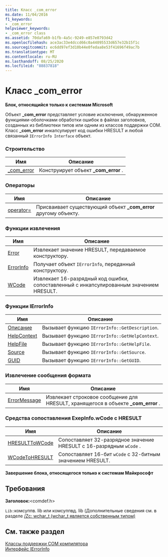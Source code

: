 ```yaml
---
title: Класс _com_error
ms.date: 11/04/2016
f1_keywords:
- _com_error
helpviewer_keywords:
- _com_error class
ms.assetid: 70dafa69-b1fb-4a5c-9249-e857e0793d42
ms.openlocfilehash: ace3ac33e4dccd66c0a44095533d657e32b15f1c
ms.sourcegitcommit: ec6dd97ef3d10b44e0fedaa8e53f41696f49ac7b
ms.translationtype: MT
ms.contentlocale: ru-RU
ms.lasthandoff: 08/25/2020
ms.locfileid: "88837818"
---
```

# <a name="_com_error-class"></a>Класс _com_error

**Блок, относящийся только к системам Microsoft**

Объект **_com_error** представляет условие исключения, обнаруженное функциями-оболочками обработки ошибок в файлах заголовков, созданных из библиотеки типов или одним из классов поддержки COM. Класс **_com_error** инкапсулирует код ошибки HRESULT и любой связанный `IErrorInfo Interface` объект.

### <a name="construction"></a>Строительство

| Имя | Описание |
|-|-|
|[_com_error](../cpp/com-error-com-error.md)|Конструирует объект **_com_error** .|

### <a name="operators"></a>Операторы

| Имя | Описание |
|-|-|
|[operator=](../cpp/com-error-operator-equal.md)|Присваивает существующий объект **_com_error** другому объекту.|

### <a name="extractor-functions"></a>Функции извлечения

| Имя | Описание |
|-|-|
|[Error](../cpp/com-error-error.md)|Извлекает значение HRESULT, передаваемое конструктору.|
|[ErrorInfo](../cpp/com-error-errorinfo.md)|Получает объект `IErrorInfo`, переданный конструктору.|
|[WCode](../cpp/com-error-wcode.md)|Извлекает 16-разрядный код ошибки, сопоставленный с инкапсулированным значением HRESULT.|

### <a name="ierrorinfo-functions"></a>Функции IErrorInfo

| Имя | Описание |
|-|-|
|[Описание](../cpp/com-error-description.md)|Вызывает функцию `IErrorInfo::GetDescription`.|
|[HelpContext](../cpp/com-error-helpcontext.md)|Вызывает функцию `IErrorInfo::GetHelpContext`.|
|[HelpFile](../cpp/com-error-helpfile.md)|Вызывает функцию `IErrorInfo::GetHelpFile`.|
|[Source](../cpp/com-error-source.md)|Вызывает функцию `IErrorInfo::GetSource`.|
|[GUID](../cpp/com-error-guid.md)|Вызывает функцию `IErrorInfo::GetGUID`.|

### <a name="format-message-extractor"></a>Извлечение сообщения формата

| Имя | Описание |
|-|-|
|[ErrorMessage](../cpp/com-error-errormessage.md)|Извлекает строковое сообщение для HRESULT, хранящегося в объекте **_com_error** .|

### <a name="exepinfowcode-to-hresult-mappers"></a>Средства сопоставления ExepInfo.wCode с HRESULT

| Имя | Описание |
|-|-|
|[HRESULTToWCode](../cpp/com-error-hresulttowcode.md)|Сопоставляет 32-разрядное значение HRESULT с 16-разрядным `wCode` .|
|[WCodeToHRESULT](../cpp/com-error-wcodetohresult.md)|Сопоставляет 16-бит `wCode` с 32-битным значением HRESULT.|

**Завершение блока, относящегося только к системам Майкрософт**

## <a name="requirements"></a>Требования

**Заголовок:**\<comdef.h>

`Lib:`комсуппв. lib или комсуппвд. lib (Дополнительные сведения см. в разделе [/Zc: wchar_t (wchar_t является собственным типом)](../build/reference/zc-wchar-t-wchar-t-is-native-type.md)

## <a name="see-also"></a>См. также раздел

[Классы поддержки COM компилятора](../cpp/compiler-com-support-classes.md)<br/>
[Интерфейс IErrorInfo](/windows/win32/api/oaidl/nn-oaidl-ierrorinfo)
